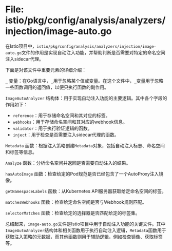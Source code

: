 # File: istio/pkg/config/analysis/analyzers/injection/image-auto.go

在Istio项目中，`istio/pkg/config/analysis/analyzers/injection/image-auto.go`文件的作用是实现自动注入功能，并帮助判断是否需要对特定的命名空间注入sidecar代理。

下面是对该文件中重要元素的详细介绍：

`_` 变量：在Go语言中，`_`用于忽略某个值或变量。在这个文件中，`_`变量用于忽略一些函数调用的返回值，以便只执行函数的副作用。

`ImageAutoAnalyzer` 结构体：用于实现自动注入功能的主要逻辑。其中各个字段的作用如下：
- `reference`：用于存储命名空间和其对应的标签。
- `webhooks`：用于存储命名空间和其对应的webhook信息。
- `validator`：用于执行验证逻辑的函数。
- `inject`：用于检查是否需要注入sidecar代理的函数。

`Metadata` 函数：根据注入策略创建`Metadata`对象，包括自动注入标志、命名空间和标签等信息。

`Analyze` 函数：分析命名空间并返回是否需要自动注入的结果。

`hasAutoImage` 函数：检查给定的Pod规范是否已经包含了一个AutoProxy注入镜像。

`getNamespaceLabels` 函数：从Kubernetes API服务器获取给定命名空间的标签。

`matchesWebhooks` 函数：检查给定命名空间是否与Webhook规则匹配。

`selectorMatches` 函数：检查给定的选择器是否匹配给定的标签集。

总结起来，`image-auto.go`文件是Istio项目中用于自动注入功能的关键文件。其中`ImageAutoAnalyzer`结构体和相关函数用于执行自动注入逻辑，`Metadata`函数用于获取注入策略的元数据，而其他函数则用于辅助逻辑，例如检查镜像、获取标签等。

